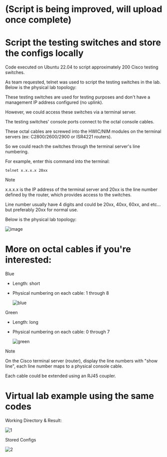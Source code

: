 # (Script is being improved, will upload once complete)


# Script the testing switches and store the configs locally

Code executed on Ubuntu 22.04 to script approximately 200 Cisco testing switches.

As team requested, telnet was used to script the testing switches in the lab. Below is the physical lab topology:

These testing switches are used for testing purposes and don't have a management IP address configured (no uplink). 

However, we could access these switches via a terminal server.

The testing switches' console ports connect to the octal console cables. 

These octal cables are screwed into the HWIC/NIM modules on the terminal servers (ex: C2800/2600/2900 or ISR4221 routers). 

So we could reach the switches through the terminal server's line numbering. 

For example, enter this command into the terminal:
```
telnet x.x.x.x 20xx
```
> [!NOTE]
> x.x.x.x is the IP address of the terminal server and 20xx is the line number defined by the router, which provides access to the switches.
>
>
> Line number usually have 4 digits and could be 20xx, 40xx, 60xx, and etc... but preferably 20xx for normal use.

Below is the physical lab topology:

![image](https://user-images.githubusercontent.com/128099142/233898056-e13bac22-cf78-45fd-9e7a-a1408e092b31.png)


# More on octal cables if you're interested:

Blue
   - Length: short
   - Physical numbering on each cable: 1 through 8

     ![blue](https://github.com/tuanlamit/python-netmiko-script-2/assets/128099142/cc30f5dc-1555-4e1a-93be-07ef7056ef0b)

Green
   - Length: long
   - Physical numbering on each cable: 0 through 7

     ![green](https://github.com/tuanlamit/python-netmiko-script-2/assets/128099142/7d4c3156-7c0d-4a9a-b5f6-b55978e18813)

> [!NOTE]
> On the Cisco terminal server (router), display the line numbers with "show line", each line number maps to a physical console cable.
>
>
> Each cable could be extended using an RJ45 coupler.


# Virtual lab example using the same codes

Working Directory & Result:

![1](https://github.com/tuanlamit/python-netmiko-script-2/assets/128099142/5cfd0613-73a5-426a-bfdc-25195006a6d5)

Stored Configs

![2](https://github.com/tuanlamit/python-netmiko-script-2/assets/128099142/5efac279-8985-496a-844d-84b50ef82e2f)


